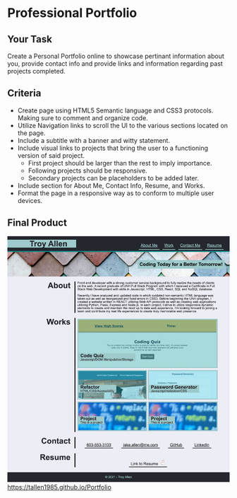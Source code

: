 # Professional Portfolio

## Your Task

Create a Personal Portfolio online to showcase pertinant information about you, provide contact info and provide links and information regarding past projects completed.

## Criteria
- Create page using HTML5 Semantic language and CSS3 protocols.  Making sure to comment and organize code.
- Utilize Navigation links to scroll the UI to the various sections located on the page.
- Include a subtitle with a banner and witty statement.
- Include visual links to projects that bring the user to a functioning version of said project.
    - First project should be larger than the rest to imply importance.
    - Following projects should be responsive.
    - Secondary projects can be placeholders to be added later.
- Include section for About Me, Contact Info, Resume, and Works.
- Format the page in a responsive way as to conform to multiple user devices.

## Final Product
![Portfolio](./assets/images/Portfolio-screenshot.jpg)
    https://tallen1985.github.io/Portfolio
